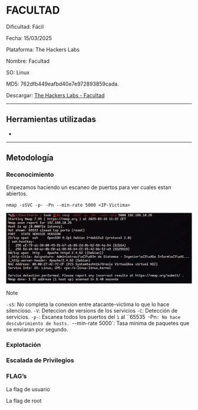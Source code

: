 # FACULTAD

Dificultad: Fácil

Fecha: 15/03/2025

Plataforma: The Hackers Labs

Nombre: Facultad

SO: Linux

MD5: 762dfb449eafbd40e7e972893859cada.

Descargar: [The Hackers Labs - Facultad](https://thehackerslabs.com/Facultad/)

---

## Herramientas utilizadas
- 
---

## Metodología

### Reconocimiento

Empezamos haciendo un escaneo de puertos para ver cuales estan abiertos. 
```
nmap -sSVC -p- -Pn --min-rate 5000 <IP-Victima>
```
![image](RECURSOS/nmap.png)

>[!NOTE]
> `-sS`: No completa la conexion entre atacante-victima lo que lo hace silencioso.
> `-V`: Deteccion de versions de los servicios
> `-C`: Detección de servicios.
> `-p-`: Escanea todos los puertos del `1` al ``65535`
> `-Pn`: No hace descubrimiento de hosts.
> `--min-rate 5000`: Tasa minima de paquetes que se enviaran por segundo.


### Explotación


### Escalada de Privilegios


### FLAG’s

La flag de usuario 



La flag de root

